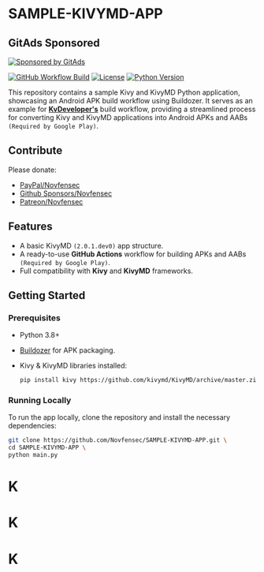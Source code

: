 # SAMPLE-KIVYMD-APP

<!-- GitAds-Verify: TD31VJAAKFEVI9OOSSOFKR8B2EL3KP5L -->

## GitAds Sponsored
[![Sponsored by GitAds](https://gitads.dev/v1/ad-serve?source=novfensec/sample-kivymd-app@github)](https://gitads.dev/v1/ad-track?source=novfensec/sample-kivymd-app@github)



[![GitHub Workflow Build](https://img.shields.io/github/actions/workflow/status/Novfensec/SAMPLE-KIVYMD-APP/buildozer_action.yml?label=Android%20Build&logo=android&style=for-the-badge)](https://github.com/Novfensec/SAMPLE-KIVYMD-APP/actions)
[![License](https://img.shields.io/github/license/Novfensec/SAMPLE-KIVYMD-APP?style=for-the-badge)](https://github.com/Novfensec/SAMPLE-KIVYMD-APP/blob/main/LICENSE)
[![Python Version](https://img.shields.io/badge/python-3.8+-blue.svg?style=for-the-badge)](https://www.python.org/)

This repository contains a sample Kivy and KivyMD Python application, showcasing an Android APK build workflow using Buildozer. It serves as an example for **[KvDeveloper's](https://github.com/Novfensec/KvDeveloper)** build workflow, providing a streamlined process for converting Kivy and KivyMD applications into Android APKs and AABs `(Required by Google Play)`.

## Contribute
Please donate:
- [PayPal/Novfensec](https://paypal.me/KARTAVYASHUKLA)
- [Github Sponsors/Novfensec](https://github.com/sponsors/Novfensec)
- [Patreon/Novfensec](https://patreon.com/Novfensec)

## Features

- A basic KivyMD `(2.0.1.dev0)` app structure.
- A ready-to-use **GitHub Actions** workflow for building APKs and AABs `(Required by Google Play)`.
- Full compatibility with **Kivy** and **KivyMD** frameworks.

## Getting Started

### Prerequisites

- Python 3.8+
- [Buildozer](https://github.com/kivy/buildozer) for APK packaging.
- Kivy & KivyMD libraries installed:

    ```bash
    pip install kivy https://github.com/kivymd/KivyMD/archive/master.zip
    ```

### Running Locally

To run the app locally, clone the repository and install the necessary dependencies:

```bash
git clone https://github.com/Novfensec/SAMPLE-KIVYMD-APP.git \
cd SAMPLE-KIVYMD-APP \
python main.py
```
# K
# K
# K
